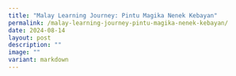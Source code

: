 ```yaml
---
title: "Malay Learning Journey: Pintu Magika Nenek Kebayan"
permalink: /malay-learning-journey-pintu-magika-nenek-kebayan/
date: 2024-08-14
layout: post
description: ""
image: ""
variant: markdown
---
```

